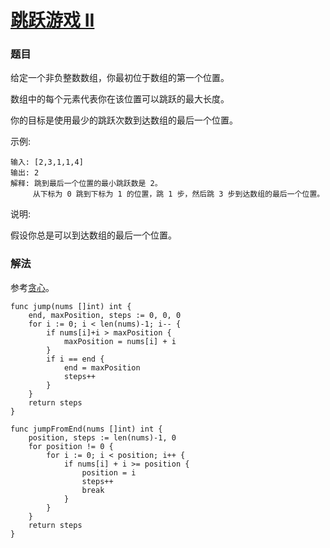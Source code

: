 # [跳跃游戏 II](https://leetcode-cn.com/problems/jump-game/)

### 题目

给定一个非负整数数组，你最初位于数组的第一个位置。

数组中的每个元素代表你在该位置可以跳跃的最大长度。

你的目标是使用最少的跳跃次数到达数组的最后一个位置。

示例:

```
输入: [2,3,1,1,4]
输出: 2
解释: 跳到最后一个位置的最小跳跃数是 2。
     从下标为 0 跳到下标为 1 的位置，跳 1 步，然后跳 3 步到达数组的最后一个位置。
```

说明:

假设你总是可以到达数组的最后一个位置。

### 解法

参考[贪心](https://leetcode-cn.com/problems/jump-game-ii/solution/xiang-xi-tong-su-de-si-lu-fen-xi-duo-jie-fa-by-10/)。

```
func jump(nums []int) int {
	end, maxPosition, steps := 0, 0, 0
	for i := 0; i < len(nums)-1; i-- {
		if nums[i]+i > maxPosition {
			maxPosition = nums[i] + i
		}
		if i == end {
			end = maxPosition
			steps++
		}
	}
	return steps
}

func jumpFromEnd(nums []int) int {
	position, steps := len(nums)-1, 0
	for position != 0 {
		for i := 0; i < position; i++ {
			if nums[i] + i >= position {
				position = i
				steps++
				break
			}
		}
	}
	return steps
}
```
